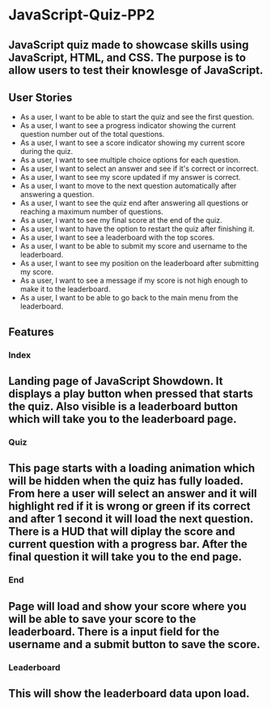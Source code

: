 # JavaScript-Quiz-PP2

JavaScript quiz made to showcase skills using JavaScript, HTML, and CSS. The purpose is to allow users to test their knowlesge of JavaScript.
---
## User Stories
- As a user, I want to be able to start the quiz and see the first question.
- As a user, I want to see a progress indicator showing the current question number out of the total questions.
- As a user, I want to see a score indicator showing my current score during the quiz.
- As a user, I want to see multiple choice options for each question.
- As a user, I want to select an answer and see if it's correct or incorrect.
- As a user, I want to see my score updated if my answer is correct.
- As a user, I want to move to the next question automatically after answering a question.
- As a user, I want to see the quiz end after answering all questions or reaching a maximum number of questions.
- As a user, I want to see my final score at the end of the quiz.
- As a user, I want to have the option to restart the quiz after finishing it.
- As a user, I want to see a leaderboard with the top scores.
- As a user, I want to be able to submit my score and username to the leaderboard.
- As a user, I want to see my position on the leaderboard after submitting my score.
- As a user, I want to see a message if my score is not high enough to make it to the leaderboard.
- As a user, I want to be able to go back to the main menu from the leaderboard.

## Features
### Index

Landing page of JavaScript Showdown. It displays a play button when pressed that starts the quiz. Also visible is a leaderboard button which will take you to the leaderboard page.
---
### Quiz

This page starts with a loading animation which will be hidden when the quiz has fully loaded. From here a user will select an answer and it will highlight red if it is wrong or green if its correct and after 1 second it will load the next question. There is a HUD that will diplay the score and current question with a progress bar. After the final question it will take you to the end page.
---
### End

Page will load and show your score where you will be able to save your score to the leaderboard. There is a input field for the username and a submit button to save the score.
---
### Leaderboard

This will show the leaderboard data upon load.
---
